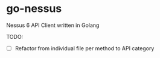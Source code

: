# go-nessus
Nessus 6 API Client written in Golang

TODO:
- [ ] Refactor from individual file per method to API category
